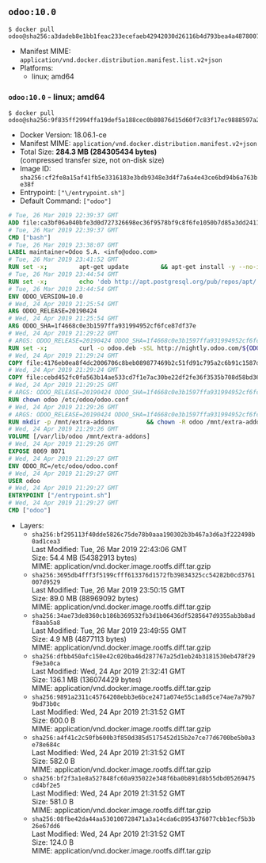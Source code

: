 ## `odoo:10.0`

```console
$ docker pull odoo@sha256:a3dadeb8e1bb1feac233ecefaeb42942030d26116b4d793bea4a48780073658f
```

-	Manifest MIME: `application/vnd.docker.distribution.manifest.list.v2+json`
-	Platforms:
	-	linux; amd64

### `odoo:10.0` - linux; amd64

```console
$ docker pull odoo@sha256:9f835ff2994ffa19def5a188cec0b80876d15d60f7c83f17ec9888597a245d8f
```

-	Docker Version: 18.06.1-ce
-	Manifest MIME: `application/vnd.docker.distribution.manifest.v2+json`
-	Total Size: **284.3 MB (284305434 bytes)**  
	(compressed transfer size, not on-disk size)
-	Image ID: `sha256:cf2fe8a15af41fb5e3316183e3bdb9348e3d4f7a6a4e43ce6bd94b6a763be38f`
-	Entrypoint: `["\/entrypoint.sh"]`
-	Default Command: `["odoo"]`

```dockerfile
# Tue, 26 Mar 2019 22:39:37 GMT
ADD file:ca3bf06a040bfe3d0d727326698ec36f9578bf9c8f6fe1050b7d85a3dd241112 in / 
# Tue, 26 Mar 2019 22:39:37 GMT
CMD ["bash"]
# Tue, 26 Mar 2019 23:38:07 GMT
LABEL maintainer=Odoo S.A. <info@odoo.com>
# Tue, 26 Mar 2019 23:41:52 GMT
RUN set -x;         apt-get update         && apt-get install -y --no-install-recommends             ca-certificates             curl             dirmngr             node-less             python-gevent             python-ldap             python-pip             python-qrcode             python-renderpm             python-support             python-vobject             python-watchdog         && curl -o wkhtmltox.deb -sSL https://github.com/wkhtmltopdf/wkhtmltopdf/releases/download/0.12.5/wkhtmltox_0.12.5-1.jessie_amd64.deb         && echo '4d104ff338dc2d2083457b3b1e9baab8ddf14202 wkhtmltox.deb' | sha1sum -c -         && dpkg --force-depends -i wkhtmltox.deb         && apt-get -y install -f --no-install-recommends         && apt-get purge -y --auto-remove -o APT::AutoRemove::RecommendsImportant=false -o APT::AutoRemove::SuggestsImportant=false npm         && rm -rf /var/lib/apt/lists/* wkhtmltox.deb         && pip install psycogreen==1.0
# Tue, 26 Mar 2019 23:44:54 GMT
RUN set -x;         echo 'deb http://apt.postgresql.org/pub/repos/apt/ jessie-pgdg main' > etc/apt/sources.list.d/pgdg.list         && export GNUPGHOME="$(mktemp -d)"         && repokey='B97B0AFCAA1A47F044F244A07FCC7D46ACCC4CF8'         && gpg --batch --keyserver keyserver.ubuntu.com --recv-keys "${repokey}"         && gpg --armor --export "${repokey}" | apt-key add -         && rm -rf "$GNUPGHOME"         && apt-get update          && apt-get install -y postgresql-client         && rm -rf /var/lib/apt/lists/*
# Tue, 26 Mar 2019 23:44:54 GMT
ENV ODOO_VERSION=10.0
# Wed, 24 Apr 2019 21:25:54 GMT
ARG ODOO_RELEASE=20190424
# Wed, 24 Apr 2019 21:25:54 GMT
ARG ODOO_SHA=1f4668c0e3b1597ffa931994952cf6fce87df37e
# Wed, 24 Apr 2019 21:29:22 GMT
# ARGS: ODOO_RELEASE=20190424 ODOO_SHA=1f4668c0e3b1597ffa931994952cf6fce87df37e
RUN set -x;         curl -o odoo.deb -sSL http://nightly.odoo.com/${ODOO_VERSION}/nightly/deb/odoo_${ODOO_VERSION}.${ODOO_RELEASE}_all.deb         && echo "${ODOO_SHA} odoo.deb" | sha1sum -c -         && dpkg --force-depends -i odoo.deb         && apt-get update         && apt-get -y install -f --no-install-recommends         && rm -rf /var/lib/apt/lists/* odoo.deb
# Wed, 24 Apr 2019 21:29:24 GMT
COPY file:4176eb0ea8f4dc2006706c8beb089877469b2c51fd91c795a2c6b91c1587dff1 in / 
# Wed, 24 Apr 2019 21:29:24 GMT
COPY file:cebd452fc0fa563b14ae533cd7f1e7ac30be22df2fe36f3535b708d58bd3601d in /etc/odoo/ 
# Wed, 24 Apr 2019 21:29:25 GMT
# ARGS: ODOO_RELEASE=20190424 ODOO_SHA=1f4668c0e3b1597ffa931994952cf6fce87df37e
RUN chown odoo /etc/odoo/odoo.conf
# Wed, 24 Apr 2019 21:29:26 GMT
# ARGS: ODOO_RELEASE=20190424 ODOO_SHA=1f4668c0e3b1597ffa931994952cf6fce87df37e
RUN mkdir -p /mnt/extra-addons         && chown -R odoo /mnt/extra-addons
# Wed, 24 Apr 2019 21:29:26 GMT
VOLUME [/var/lib/odoo /mnt/extra-addons]
# Wed, 24 Apr 2019 21:29:26 GMT
EXPOSE 8069 8071
# Wed, 24 Apr 2019 21:29:27 GMT
ENV ODOO_RC=/etc/odoo/odoo.conf
# Wed, 24 Apr 2019 21:29:27 GMT
USER odoo
# Wed, 24 Apr 2019 21:29:27 GMT
ENTRYPOINT ["/entrypoint.sh"]
# Wed, 24 Apr 2019 21:29:27 GMT
CMD ["odoo"]
```

-	Layers:
	-	`sha256:bf295113f40dde5826c75de78b0aaa190302b3b467a3d6a3f222498b0ad1cea3`  
		Last Modified: Tue, 26 Mar 2019 22:43:06 GMT  
		Size: 54.4 MB (54382913 bytes)  
		MIME: application/vnd.docker.image.rootfs.diff.tar.gzip
	-	`sha256:3695db4fff3f5199cfff613376d1572fb39834325cc54282b0cd3761007d9529`  
		Last Modified: Tue, 26 Mar 2019 23:50:15 GMT  
		Size: 89.0 MB (88969092 bytes)  
		MIME: application/vnd.docker.image.rootfs.diff.tar.gzip
	-	`sha256:34ae73de8360cb186b369532fb3d1b06436df5285647d9355ab3b8adf8aab5a8`  
		Last Modified: Tue, 26 Mar 2019 23:49:55 GMT  
		Size: 4.9 MB (4877113 bytes)  
		MIME: application/vnd.docker.image.rootfs.diff.tar.gzip
	-	`sha256:dfbb450afc150e42c020ba46d287767a25d1eb24b3181530eb478f29f9e3a0ca`  
		Last Modified: Wed, 24 Apr 2019 21:32:41 GMT  
		Size: 136.1 MB (136074429 bytes)  
		MIME: application/vnd.docker.image.rootfs.diff.tar.gzip
	-	`sha256:9891a2311c45764208ebb3e6bce2471a074e55c1a8d5ce74ae7a79b79bd73b0c`  
		Last Modified: Wed, 24 Apr 2019 21:31:52 GMT  
		Size: 600.0 B  
		MIME: application/vnd.docker.image.rootfs.diff.tar.gzip
	-	`sha256:a4f41c2c50fb600b3f850d385d5175452d15b2e7ce77d6700be5b0a3e78e684c`  
		Last Modified: Wed, 24 Apr 2019 21:31:52 GMT  
		Size: 582.0 B  
		MIME: application/vnd.docker.image.rootfs.diff.tar.gzip
	-	`sha256:bf2f3a1e8a527848fc60a935022e348f6ba0b891d8b55dbd05269475cd4bf2e5`  
		Last Modified: Wed, 24 Apr 2019 21:31:52 GMT  
		Size: 581.0 B  
		MIME: application/vnd.docker.image.rootfs.diff.tar.gzip
	-	`sha256:08fbe42da44aa530100728471a3a14cda6c8954376077cbb1ecf5b3b26e67dd6`  
		Last Modified: Wed, 24 Apr 2019 21:31:52 GMT  
		Size: 124.0 B  
		MIME: application/vnd.docker.image.rootfs.diff.tar.gzip
